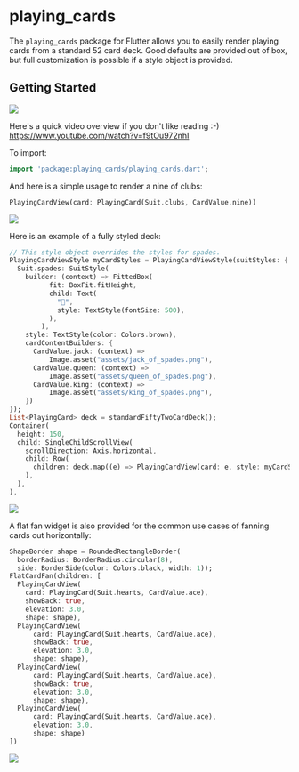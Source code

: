 # playing_cards

The `playing_cards` package for Flutter allows you to easily render playing cards from a standard 52 card deck. Good defaults are provided out of box, but full customization is possible if a style object is provided.

## Getting Started

![](https://raw.githubusercontent.com/bedardjo/playing_cards/master/readme_images/default_cards.png)

Here's a quick video overview if you don't like reading :-) https://www.youtube.com/watch?v=f9tOu972nhI

To import:

```dart
import 'package:playing_cards/playing_cards.dart';
```

And here is a simple usage to render a nine of clubs:

```dart
PlayingCardView(card: PlayingCard(Suit.clubs, CardValue.nine))
```

![](https://raw.githubusercontent.com/bedardjo/playing_cards/master/readme_images/nine_of_clubs.png)

Here is an example of a fully styled deck:

```dart
// This style object overrides the styles for spades.
PlayingCardViewStyle myCardStyles = PlayingCardViewStyle(suitStyles: {
  Suit.spades: SuitStyle(
    builder: (context) => FittedBox(
          fit: BoxFit.fitHeight,
          child: Text(
            "💩",
            style: TextStyle(fontSize: 500),
          ),
        ),
    style: TextStyle(color: Colors.brown),
    cardContentBuilders: {
      CardValue.jack: (context) =>
          Image.asset("assets/jack_of_spades.png"),
      CardValue.queen: (context) =>
          Image.asset("assets/queen_of_spades.png"),
      CardValue.king: (context) =>
          Image.asset("assets/king_of_spades.png"),
    })
});
List<PlayingCard> deck = standardFiftyTwoCardDeck();
Container(
  height: 150,
  child: SingleChildScrollView(
    scrollDirection: Axis.horizontal,
    child: Row(
      children: deck.map((e) => PlayingCardView(card: e, style: myCardStyles)).toList(),
    ),
  ),
),
```

![](https://raw.githubusercontent.com/bedardjo/playing_cards/master/readme_images/customized_cards.png)

A flat fan widget is also provided for the common use cases of fanning cards out horizontally:

```dart
ShapeBorder shape = RoundedRectangleBorder(
  borderRadius: BorderRadius.circular(8),
  side: BorderSide(color: Colors.black, width: 1));
FlatCardFan(children: [
  PlayingCardView(
    card: PlayingCard(Suit.hearts, CardValue.ace),
    showBack: true,
    elevation: 3.0,
    shape: shape),
  PlayingCardView(
      card: PlayingCard(Suit.hearts, CardValue.ace),
      showBack: true,
      elevation: 3.0,
      shape: shape),
  PlayingCardView(
      card: PlayingCard(Suit.hearts, CardValue.ace),
      showBack: true,
      elevation: 3.0,
      shape: shape),
  PlayingCardView(
      card: PlayingCard(Suit.hearts, CardValue.ace),
      elevation: 3.0,
      shape: shape)
])
```

![](https://raw.githubusercontent.com/bedardjo/playing_cards/master/readme_images/flat_stack.png)
